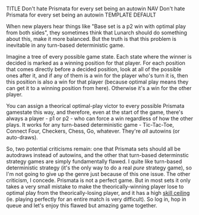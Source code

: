 TITLE Don't hate Prismata for every set being an autowin
NAV Don't hate Prismata for every set being an autowin
TEMPLATE DEFAULT

When new players hear things like "Base set is a p2 win with optimal play from both sides", they sometimes think that Lunarch should do something about this, make it more balanced. But the truth is that this problem is inevitable in any turn-based deterministic game.

Imagine a tree of every possible game state. Each state where the winner is decided is marked as a winning position for that player. For each position that comes directly before a decided position, look at all of the possible ones after it, and if any of them is a win for the player who's turn it is, then this position is also a win for that player (because optimal play means they can get it to a winning position from here). Otherwise it's a win for the other player.

You can assign a theorical optimal-play victor to every possible Prismata gamestate this way, and therefore, even at the start of the game, there's always a player - p1 or p2 - who can force a win regardless of how the other plays. It works for any turn-based deterministic game - Tic-Tac-Toe, Connect Four, Checkers, Chess, Go, whatever. They're *all* autowins (or auto-draws).

So, two potential criticisms remain: one that Prismata sets should all be autodraws instead of autowins, and the other that turn-based determinstic strategy games are simply fundamentally flawed. I quite like turn-based deterministic strategy (it's the only way to do a real *pure* strategy game), so I'm not going to give up the genre just because of this one issue. The other criticism, I concede. Prismata is not a perfect game. But in most sets it only takes a very small mistake to make the theorically-winning player lose to optimal play from the theorically-losing player, and it has a high [skill ceiling](/game_design/depth) (ie. playing perfectly for an entire match is very difficult). So log in, hop in queue and let's enjoy this flawed but amazing game together.
